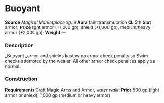 ﻿---
name: "Buoyant (shield)"
type: ['shield_quality']
price: "light armor (+1,000 gp), shield (+1,000 gp), medium/heavy armor (+2,000 gp)"
description: |
  ""
---

# Buoyant

**Source** _Magical Marketplace pg. 9_
**Aura** faint transmutation **CL** 5th
**Slot** armor; **Price** light armor (+1,000 gp), shield (+1,000 gp), medium/heavy armor (+2,000 gp); **Weight** —

### Description

_Buoyant _armor and shields bestow no armor check penalty on Swim checks attempted by the wearer. All other armor check penalties apply as normal.

### Construction

**Requirements** Craft Magic Arms and Armor, _water walk_; **Price** 500 gp (light armor or shield), 1,000 gp (medium or heavy armor)